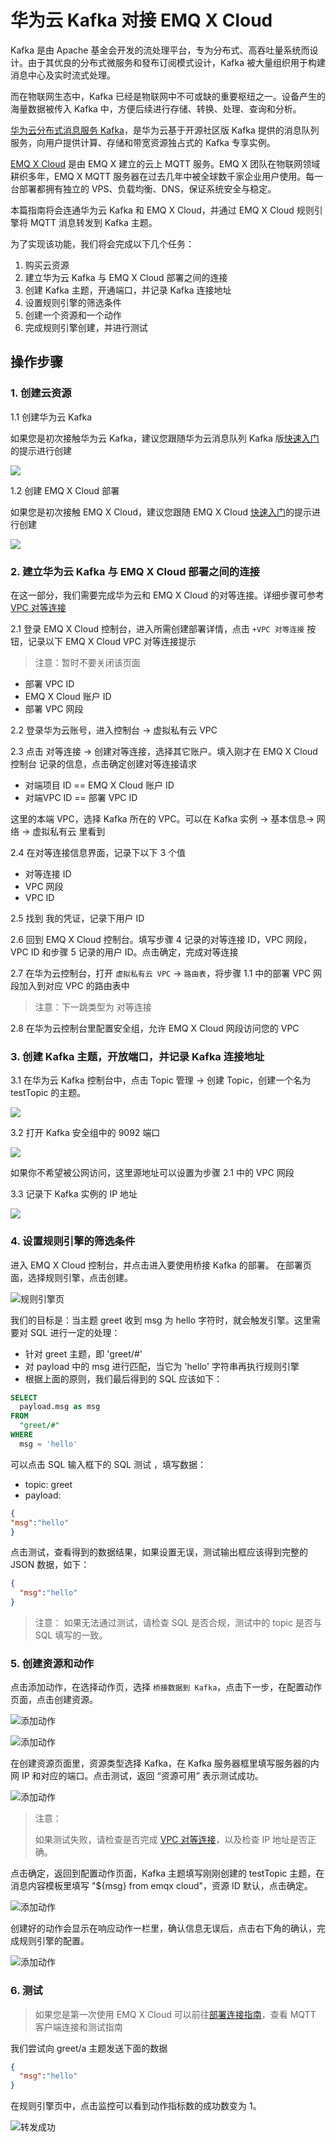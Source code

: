 # 华为云 Kafka 对接 EMQ X Cloud
Kafka 是由 Apache 基金会开发的流处理平台，专为分布式、高吞吐量系统而设计。由于其优良的分布式微服务和發布订阅模式设计，Kafka 被大量组织用于构建消息中心及实时流式处理。

而在物联网生态中，Kafka 已经是物联网中不可或缺的重要枢纽之一。设备产生的海量数据被传入 Kafka 中，方便后续进行存储、转换、处理、查询和分析。

[华为云分布式消息服务 Kafka](https://www.huaweicloud.com/product/dmskafka.html)，是华为云基于开源社区版 Kafka 提供的消息队列服务，向用户提供计算、存储和带宽资源独占式的 Kafka 专享实例。

[EMQ X Cloud](https://cloud.emqx.cn) 是由 EMQ X 建立的云上 MQTT 服务。EMQ X 团队在物联网领域耕织多年，EMQ X MQTT 服务器在过去几年中被全球数千家企业用户使用。每一台部署都拥有独立的 VPS、负载均衡、DNS，保证系统安全与稳定。

本篇指南将会连通华为云 Kafka 和 EMQ X Cloud，并通过 EMQ X Cloud 规则引擎将 MQTT 消息转发到 Kafka 主题。

为了实现该功能，我们将会完成以下几个任务：

1. 购买云资源
2. 建立华为云 Kafka 与 EMQ X Cloud 部署之间的连接
3. 创建 Kafka 主题，开通端口，并记录 Kafka 连接地址
4. 设置规则引擎的筛选条件
5. 创建一个资源和一个动作
6. 完成规则引擎创建，并进行测试

## 操作步骤

### 1. 创建云资源

1.1 创建华为云 Kafka

如果您是初次接触华为云 Kafka，建议您跟随华为云消息队列 Kafka 版[快速入门](https://support.huaweicloud.com/qs-kafka/kafka-qs-0409001.html)的提示进行创建

![](./_assets/buy_huawei_kafka.png)

1.2 创建 EMQ X Cloud 部署

如果您是初次接触 EMQ X Cloud，建议您跟随 EMQ X Cloud [快速入门](../quick_start/introduction.md)的提示进行创建

![](./_assets/buy_huawei_kafka_emqx_deployment.png)

### 2. 建立华为云 Kafka 与 EMQ X Cloud 部署之间的连接

在这一部分，我们需要完成华为云和 EMQ X Cloud 的对等连接。详细步骤可参考 [VPC 对等连接](../deployments/vpc_peering.md)

2.1 登录 EMQ X Cloud 控制台，进入所需创建部署详情，点击 `+VPC 对等连接` 按钮，记录以下 EMQ X Cloud VPC 对等连接提示

> 注意：暂时不要关闭该页面

   * 部署 VPC ID
   * EMQ X Cloud 账户 ID
   * 部署 VPC 网段

2.2 登录华为云账号，进入控制台 -> 虚拟私有云 VPC

2.3 点击 对等连接 -> 创建对等连接，选择其它账户。填入刚才在 EMQ X Cloud 控制台 记录的信息，点击确定创建对等连接请求

* 对端项目 ID == EMQ X Cloud 账户 ID
* 对端VPC ID == 部署 VPC ID

这里的本端 VPC，选择 Kafka 所在的 VPC。可以在 Kafka 实例 -> 基本信息-> 网络 -> 虚拟私有云 里看到


2.4 在对等连接信息界面，记录下以下 3 个值

* 对等连接 ID
* VPC 网段
* VPC ID

2.5 找到 我的凭证，记录下用户 ID

2.6 回到 EMQ X Cloud 控制台。填写步骤 4 记录的对等连接 ID，VPC 网段，VPC ID 和步骤 5 记录的用户 ID。点击确定，完成对等连接

2.7 在华为云控制台，打开 `虚拟私有云 VPC` -> `路由表`，将步骤 1.1 中的部署 VPC 网段加入到对应 VPC 的路由表中

> 注意：下一跳类型为 对等连接

2.8 在华为云控制台里配置安全组，允许 EMQ X Cloud 网段访问您的 VPC

### 3. 创建 Kafka 主题，开放端口，并记录 Kafka 连接地址
3.1 在华为云 Kafka 控制台中，点击 Topic 管理 -> 创建 Topic，创建一个名为 testTopic 的主题。

![](./_assets/set_huawei_kafka_topic.png)

3.2 打开 Kafka 安全组中的 9092 端口

![](./_assets/set_huawei_kafka_port.png)

如果你不希望被公网访问，这里源地址可以设置为步骤 2.1 中的 VPC 网段

3.3 记录下 Kafka 实例的 IP 地址

![](./_assets/record_huawei_kafka_ip.png)

### 4. 设置规则引擎的筛选条件

进入 EMQ X Cloud 控制台，并点击进入要使用桥接 Kafka 的部署。
在部署页面，选择规则引擎，点击创建。

![规则引擎页](./_assets/view_rule_engine.png)

我们的目标是：当主题 greet 收到 msg 为 hello 字符时，就会触发引擎。这里需要对 SQL 进行一定的处理：
- 针对 greet 主题，即 'greet/#'
- 对 payload 中的 msg 进行匹配，当它为 'hello' 字符串再执行规则引擎
- 根据上面的原则，我们最后得到的 SQL 应该如下：

```sql
SELECT
  payload.msg as msg
FROM
  "greet/#"
WHERE
  msg = 'hello'
```

可以点击 SQL 输入框下的 SQL 测试 ，填写数据：
- topic: greet
- payload:
```json
{
"msg":"hello"
}
```

点击测试，查看得到的数据结果，如果设置无误，测试输出框应该得到完整的 JSON 数据，如下：
```json
{
  "msg":"hello"
}
```

> 注意：
> 如果无法通过测试，请检查 SQL 是否合规，测试中的 topic 是否与 SQL 填写的一致。


### 5. 创建资源和动作
点击添加动作，在选择动作页，选择 `桥接数据到 Kafka`，点击下一步，在配置动作页面，点击创建资源。

![添加动作](./_assets/add_webhook_action01.png)

![添加动作](./_assets/add_kafka_action02.png)


在创建资源页面里，资源类型选择 Kafka，在 Kafka 服务器框里填写服务器的内网 IP 和对应的端口。点击测试，返回 “资源可用” 表示测试成功。

![添加动作](./_assets/add_kafka_action03.png)

> 注意：
>
>如果测试失败，请检查是否完成 [VPC 对等连接](../deployments/vpc_peering.md)，以及检查 IP 地址是否正确。 

点击确定，返回到配置动作页面，Kafka 主题填写刚刚创建的 testTopic 主题，在消息内容模板里填写 "${msg} from emqx cloud"，资源 ID 默认，点击确定。

![添加动作](./_assets/add_kafka_action04.png)

创建好的动作会显示在响应动作一栏里，确认信息无误后，点击右下角的确认，完成规则引擎的配置。

![添加动作](./_assets/add_kafka_action05.png)


### 6. 测试
> 如果您是第一次使用 EMQ X Cloud 可以前往[部署连接指南](../connect_to_deployments/introduction.md)，查看 MQTT 客户端连接和测试指南

我们尝试向 greet/a 主题发送下面的数据
```json
{
  "msg":"hello"
}
```

在规则引擎页中，点击监控可以看到动作指标数的成功数变为 1。

![转发成功](./_assets/add_kafka_action06.png)

